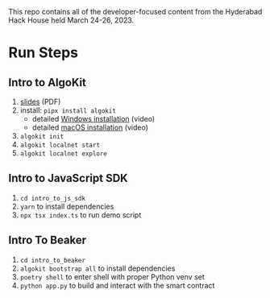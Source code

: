 This repo contains all of the developer-focused content from the Hyderabad Hack House held March 24-26, 2023.

# Run Steps

## Intro to AlgoKit
1. [slides](intro_to_algokit/Intro-to-AlgoKit-Hyderabad-Hack-House.pdf) (PDF)
2. install: `pipx install algokit`
    - detailed [Windows installation](https://www.youtube.com/watch?v=22RvINnZsRo) (video)
    - detailed [macOS installation](https://www.youtube.com/watch?v=zsurtpCGmgE) (video)
3. `algokit init`
4. `algokit localnet start`
5. `algokit localnet explore`

## Intro to JavaScript SDK
1. `cd intro_to_js_sdk`
2. `yarn` to install dependencies
3. `npx tsx index.ts` to run demo script

## Intro To Beaker
1. `cd intro_to_beaker`
2. `algokit bootstrap all` to install dependencies
3. `poetry shell` to enter shell with proper Python venv set
4. `python app.py` to build and interact with the smart contract


